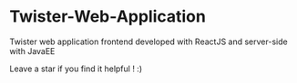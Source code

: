 # Twister-Web-Application
Twister web application frontend developed with ReactJS and server-side with JavaEE

Leave a star if you find it helpful ! :)
